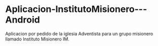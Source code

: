 # Aplicacion-InstitutoMisionero---Android
Aplicacion por pedido de la iglesia Adventista para un grupo misionero llamado Instituto Misionero IM.
